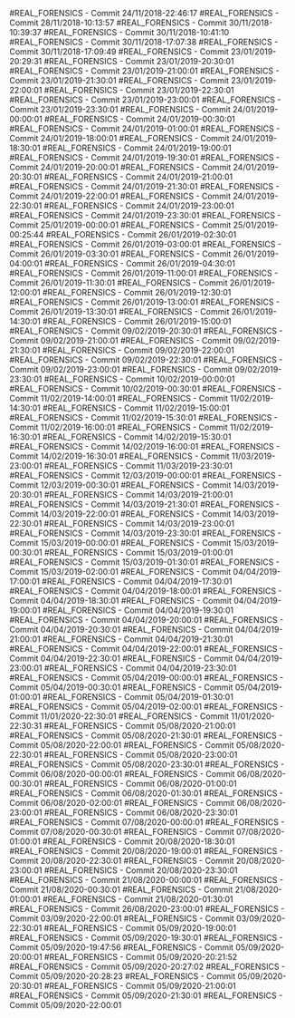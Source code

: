 #REAL_FORENSICS - Commit 24/11/2018-22:46:17
#REAL_FORENSICS - Commit 28/11/2018-10:13:57
#REAL_FORENSICS - Commit 30/11/2018-10:39:37
#REAL_FORENSICS - Commit 30/11/2018-10:41:10
#REAL_FORENSICS - Commit 30/11/2018-17:07:38
#REAL_FORENSICS - Commit 30/11/2018-17:09:49
#REAL_FORENSICS - Commit 23/01/2019-20:29:31
#REAL_FORENSICS - Commit 23/01/2019-20:30:01
#REAL_FORENSICS - Commit 23/01/2019-21:00:01
#REAL_FORENSICS - Commit 23/01/2019-21:30:01
#REAL_FORENSICS - Commit 23/01/2019-22:00:01
#REAL_FORENSICS - Commit 23/01/2019-22:30:01
#REAL_FORENSICS - Commit 23/01/2019-23:00:01
#REAL_FORENSICS - Commit 23/01/2019-23:30:01
#REAL_FORENSICS - Commit 24/01/2019-00:00:01
#REAL_FORENSICS - Commit 24/01/2019-00:30:01
#REAL_FORENSICS - Commit 24/01/2019-01:00:01
#REAL_FORENSICS - Commit 24/01/2019-18:00:01
#REAL_FORENSICS - Commit 24/01/2019-18:30:01
#REAL_FORENSICS - Commit 24/01/2019-19:00:01
#REAL_FORENSICS - Commit 24/01/2019-19:30:01
#REAL_FORENSICS - Commit 24/01/2019-20:00:01
#REAL_FORENSICS - Commit 24/01/2019-20:30:01
#REAL_FORENSICS - Commit 24/01/2019-21:00:01
#REAL_FORENSICS - Commit 24/01/2019-21:30:01
#REAL_FORENSICS - Commit 24/01/2019-22:00:01
#REAL_FORENSICS - Commit 24/01/2019-22:30:01
#REAL_FORENSICS - Commit 24/01/2019-23:00:01
#REAL_FORENSICS - Commit 24/01/2019-23:30:01
#REAL_FORENSICS - Commit 25/01/2019-00:00:01
#REAL_FORENSICS - Commit 25/01/2019-00:25:44
#REAL_FORENSICS - Commit 26/01/2019-02:30:01
#REAL_FORENSICS - Commit 26/01/2019-03:00:01
#REAL_FORENSICS - Commit 26/01/2019-03:30:01
#REAL_FORENSICS - Commit 26/01/2019-04:00:01
#REAL_FORENSICS - Commit 26/01/2019-04:30:01
#REAL_FORENSICS - Commit 26/01/2019-11:00:01
#REAL_FORENSICS - Commit 26/01/2019-11:30:01
#REAL_FORENSICS - Commit 26/01/2019-12:00:01
#REAL_FORENSICS - Commit 26/01/2019-12:30:01
#REAL_FORENSICS - Commit 26/01/2019-13:00:01
#REAL_FORENSICS - Commit 26/01/2019-13:30:01
#REAL_FORENSICS - Commit 26/01/2019-14:30:01
#REAL_FORENSICS - Commit 26/01/2019-15:00:01
#REAL_FORENSICS - Commit 09/02/2019-20:30:01
#REAL_FORENSICS - Commit 09/02/2019-21:00:01
#REAL_FORENSICS - Commit 09/02/2019-21:30:01
#REAL_FORENSICS - Commit 09/02/2019-22:00:01
#REAL_FORENSICS - Commit 09/02/2019-22:30:01
#REAL_FORENSICS - Commit 09/02/2019-23:00:01
#REAL_FORENSICS - Commit 09/02/2019-23:30:01
#REAL_FORENSICS - Commit 10/02/2019-00:00:01
#REAL_FORENSICS - Commit 10/02/2019-00:30:01
#REAL_FORENSICS - Commit 11/02/2019-14:00:01
#REAL_FORENSICS - Commit 11/02/2019-14:30:01
#REAL_FORENSICS - Commit 11/02/2019-15:00:01
#REAL_FORENSICS - Commit 11/02/2019-15:30:01
#REAL_FORENSICS - Commit 11/02/2019-16:00:01
#REAL_FORENSICS - Commit 11/02/2019-16:30:01
#REAL_FORENSICS - Commit 14/02/2019-15:30:01
#REAL_FORENSICS - Commit 14/02/2019-16:00:01
#REAL_FORENSICS - Commit 14/02/2019-16:30:01
#REAL_FORENSICS - Commit 11/03/2019-23:00:01
#REAL_FORENSICS - Commit 11/03/2019-23:30:01
#REAL_FORENSICS - Commit 12/03/2019-00:00:01
#REAL_FORENSICS - Commit 12/03/2019-00:30:01
#REAL_FORENSICS - Commit 14/03/2019-20:30:01
#REAL_FORENSICS - Commit 14/03/2019-21:00:01
#REAL_FORENSICS - Commit 14/03/2019-21:30:01
#REAL_FORENSICS - Commit 14/03/2019-22:00:01
#REAL_FORENSICS - Commit 14/03/2019-22:30:01
#REAL_FORENSICS - Commit 14/03/2019-23:00:01
#REAL_FORENSICS - Commit 14/03/2019-23:30:01
#REAL_FORENSICS - Commit 15/03/2019-00:00:01
#REAL_FORENSICS - Commit 15/03/2019-00:30:01
#REAL_FORENSICS - Commit 15/03/2019-01:00:01
#REAL_FORENSICS - Commit 15/03/2019-01:30:01
#REAL_FORENSICS - Commit 15/03/2019-02:00:01
#REAL_FORENSICS - Commit 04/04/2019-17:00:01
#REAL_FORENSICS - Commit 04/04/2019-17:30:01
#REAL_FORENSICS - Commit 04/04/2019-18:00:01
#REAL_FORENSICS - Commit 04/04/2019-18:30:01
#REAL_FORENSICS - Commit 04/04/2019-19:00:01
#REAL_FORENSICS - Commit 04/04/2019-19:30:01
#REAL_FORENSICS - Commit 04/04/2019-20:00:01
#REAL_FORENSICS - Commit 04/04/2019-20:30:01
#REAL_FORENSICS - Commit 04/04/2019-21:00:01
#REAL_FORENSICS - Commit 04/04/2019-21:30:01
#REAL_FORENSICS - Commit 04/04/2019-22:00:01
#REAL_FORENSICS - Commit 04/04/2019-22:30:01
#REAL_FORENSICS - Commit 04/04/2019-23:00:01
#REAL_FORENSICS - Commit 04/04/2019-23:30:01
#REAL_FORENSICS - Commit 05/04/2019-00:00:01
#REAL_FORENSICS - Commit 05/04/2019-00:30:01
#REAL_FORENSICS - Commit 05/04/2019-01:00:01
#REAL_FORENSICS - Commit 05/04/2019-01:30:01
#REAL_FORENSICS - Commit 05/04/2019-02:00:01
#REAL_FORENSICS - Commit 11/01/2020-22:30:01
#REAL_FORENSICS - Commit 11/01/2020-22:30:31
#REAL_FORENSICS - Commit 05/08/2020-21:00:01
#REAL_FORENSICS - Commit 05/08/2020-21:30:01
#REAL_FORENSICS - Commit 05/08/2020-22:00:01
#REAL_FORENSICS - Commit 05/08/2020-22:30:01
#REAL_FORENSICS - Commit 05/08/2020-23:00:01
#REAL_FORENSICS - Commit 05/08/2020-23:30:01
#REAL_FORENSICS - Commit 06/08/2020-00:00:01
#REAL_FORENSICS - Commit 06/08/2020-00:30:01
#REAL_FORENSICS - Commit 06/08/2020-01:00:01
#REAL_FORENSICS - Commit 06/08/2020-01:30:01
#REAL_FORENSICS - Commit 06/08/2020-02:00:01
#REAL_FORENSICS - Commit 06/08/2020-23:00:01
#REAL_FORENSICS - Commit 06/08/2020-23:30:01
#REAL_FORENSICS - Commit 07/08/2020-00:00:01
#REAL_FORENSICS - Commit 07/08/2020-00:30:01
#REAL_FORENSICS - Commit 07/08/2020-01:00:01
#REAL_FORENSICS - Commit 20/08/2020-18:30:01
#REAL_FORENSICS - Commit 20/08/2020-19:00:01
#REAL_FORENSICS - Commit 20/08/2020-22:30:01
#REAL_FORENSICS - Commit 20/08/2020-23:00:01
#REAL_FORENSICS - Commit 20/08/2020-23:30:01
#REAL_FORENSICS - Commit 21/08/2020-00:00:01
#REAL_FORENSICS - Commit 21/08/2020-00:30:01
#REAL_FORENSICS - Commit 21/08/2020-01:00:01
#REAL_FORENSICS - Commit 21/08/2020-01:30:01
#REAL_FORENSICS - Commit 26/08/2020-23:00:01
#REAL_FORENSICS - Commit 03/09/2020-22:00:01
#REAL_FORENSICS - Commit 03/09/2020-22:30:01
#REAL_FORENSICS - Commit 05/09/2020-19:00:01
#REAL_FORENSICS - Commit 05/09/2020-19:30:01
#REAL_FORENSICS - Commit 05/09/2020-19:47:56
#REAL_FORENSICS - Commit 05/09/2020-20:00:01
#REAL_FORENSICS - Commit 05/09/2020-20:21:52
#REAL_FORENSICS - Commit 05/09/2020-20:27:02
#REAL_FORENSICS - Commit 05/09/2020-20:28:23
#REAL_FORENSICS - Commit 05/09/2020-20:30:01
#REAL_FORENSICS - Commit 05/09/2020-21:00:01
#REAL_FORENSICS - Commit 05/09/2020-21:30:01
#REAL_FORENSICS - Commit 05/09/2020-22:00:01
